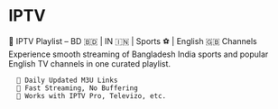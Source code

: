 # IPTV

🌟 IPTV Playlist – BD 🇧🇩 | IN 🇮🇳 | Sports ⚽ | English 🇬🇧 Channels Experience smooth streaming of Bangladesh India sports and popular English TV channels in one curated playlist.


      🎯 Daily Updated M3U Links
      🚀 Fast Streaming, No Buffering 
      📱 Works with IPTV Pro, Televizo, etc.

